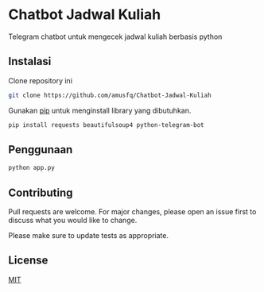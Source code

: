 # Chatbot Jadwal Kuliah

Telegram chatbot untuk mengecek jadwal kuliah berbasis python

## Instalasi
Clone repository ini

```bash
git clone https://github.com/amusfq/Chatbot-Jadwal-Kuliah
```

Gunakan [pip](https://pip.pypa.io/en/stable/) untuk menginstall library yang dibutuhkan.

```bash
pip install requests beautifulsoup4 python-telegram-bot
```

## Penggunaan

```bash
python app.py
```

## Contributing
Pull requests are welcome. For major changes, please open an issue first to discuss what you would like to change.

Please make sure to update tests as appropriate.

## License
[MIT](https://choosealicense.com/licenses/mit/)